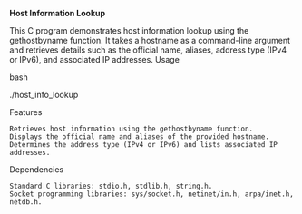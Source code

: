 **Host Information Lookup**

This C program demonstrates host information lookup using the gethostbyname function. It takes a hostname as a command-line argument and retrieves details such as the official name, aliases, address type (IPv4 or IPv6), and associated IP addresses.
Usage

bash

./host_info_lookup <hostname>

Features

    Retrieves host information using the gethostbyname function.
    Displays the official name and aliases of the provided hostname.
    Determines the address type (IPv4 or IPv6) and lists associated IP addresses.

Dependencies

    Standard C libraries: stdio.h, stdlib.h, string.h.
    Socket programming libraries: sys/socket.h, netinet/in.h, arpa/inet.h, netdb.h.
